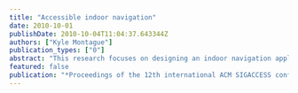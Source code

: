 ```yaml
---
title: "Accessible indoor navigation"
date: 2010-10-01
publishDate: 2010-10-04T11:04:37.643344Z
authors: ["Kyle Montague"]
publication_types: ["0"]
abstract: "This research focuses on designing an indoor navigation application for disabled users. Outdoor navigation systems make use of GPS satellites to locate users; this same technique, however, is not reliable enough for indoor way-finding. Indoor Positioning Systems (IPS) exist but rely on complex and expensive networks. Described here is a new approach towards such indoor navigation, reporting on research related to the interactions and user experiences involved in locating a user within a building. Interactions are customized to suit the needs of individual users when way-finding helping to ensure that the tool is both usable and accessible by users of varying abilities."
featured: false
publication: "*Proceedings of the 12th international ACM SIGACCESS conference on Computers and accessibility*"
---
```


